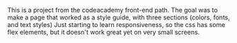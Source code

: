 This is a project from the codeacademy front-end path.
The goal was to make a page that worked as a style guide, with three sections (colors, fonts, and text styles)
Just starting to learn responsiveness, so the css has some flex elements, but it doesn't work great yet on very small screens. 